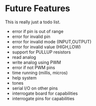 Future Features
===============

This is really just a todo list.

- error if pin is out of range 
- error for invalid pin
- error for invalid mode (INPUT,OUTPUT)
- error for invalid value (HIGH,LOW)
- support for PULLUP resistors
- read analog
- write analog using PWM
- error if not PWM pins
- time running (millis, micros)
- help system
- tones
- serial I/O on other pins
- interrogate board for capabilities
- interrogate pins for capabilities